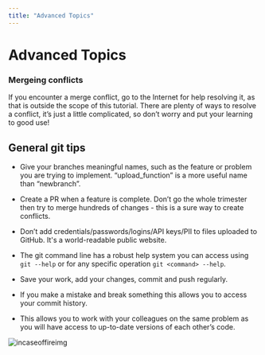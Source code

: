 ```yaml
---
title: "Advanced Topics"
---
```

# Advanced Topics

### Mergeing conflicts
If you encounter a merge conflict, go to the Internet for help resolving it, as that is outside the scope of this tutorial. There are plenty of ways to resolve a conflict, it’s just a little complicated, so don’t worry and put your learning to good use!

## General git tips
* Give your branches meaningful names, such as the feature or problem you are trying to implement. “upload_function” is a more useful name than “newbranch”.

* Create a PR when a feature is complete. Don’t go the whole trimester then try to merge hundreds of changes - this is a sure way to create conflicts.


* Don’t add credentials/passwords/logins/API keys/PII to files uploaded to GitHub. It's a world-readable public website.

* The git command line has a robust help system you can access using `git --help` or for any specific operation `git <command> --help`.

* Save your work, add your changes, commit and push regularly.
* If you make a mistake and break something this allows you to access your commit history.
* This allows you to work with your colleagues on the same problem as you will have access to up-to-date versions of each other’s code.
  
![incaseoffireimg](https://github.com/Capstone-Template-orginisation/website-template/assets/41245110/e2a2b4da-316c-4874-ada6-b341c7030b91)
